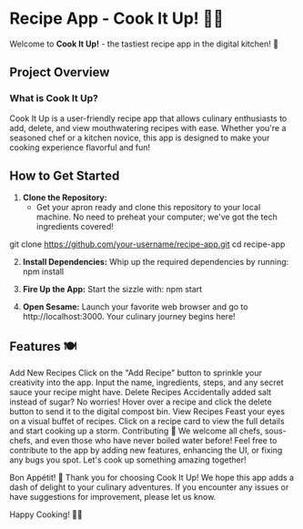 # Recipe App - Cook It Up! 🍳📱

Welcome to **Cook It Up!** - the tastiest recipe app in the digital kitchen! 🎉

## Project Overview

### What is Cook It Up?

Cook It Up is a user-friendly recipe app that allows culinary enthusiasts to add, delete, and view mouthwatering recipes with ease. Whether you're a seasoned chef or a kitchen novice, this app is designed to make your cooking experience flavorful and fun!

## How to Get Started

1. **Clone the Repository:**
   - Get your apron ready and clone this repository to your local machine. No need to preheat your computer; we've got the tech ingredients covered!

git clone https://github.com/your-username/recipe-app.git
cd recipe-app

2. **Install Dependencies:**
   Whip up the required dependencies by running:
   npm install

3. **Fire Up the App:**
   Start the sizzle with:
   npm start

4. **Open Sesame:**
   Launch your favorite web browser and go to http://localhost:3000. Your culinary journey begins here!

## Features 🍽️

Add New Recipes
Click on the "Add Recipe" button to sprinkle your creativity into the app.
Input the name, ingredients, steps, and any secret sauce your recipe might have.
Delete Recipes
Accidentally added salt instead of sugar? No worries!
Hover over a recipe and click the delete button to send it to the digital compost bin.
View Recipes
Feast your eyes on a visual buffet of recipes.
Click on a recipe card to view the full details and start cooking up a storm.
Contributing 🍰
We welcome all chefs, sous-chefs, and even those who have never boiled water before! Feel free to contribute to the app by adding new features, enhancing the UI, or fixing any bugs you spot. Let's cook up something amazing together!

Bon Appétit! 🎊
Thank you for choosing Cook It Up! We hope this app adds a dash of delight to your culinary adventures. If you encounter any issues or have suggestions for improvement, please let us know.

Happy Cooking! 🥂✨

```

```

